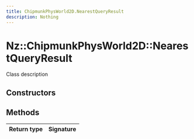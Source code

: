 ```yaml
---
title: ChipmunkPhysWorld2D.NearestQueryResult
description: Nothing
---
```


# Nz::ChipmunkPhysWorld2D::NearestQueryResult

Class description

## Constructors


## Methods

| Return type | Signature |
| ----------- | --------- |
